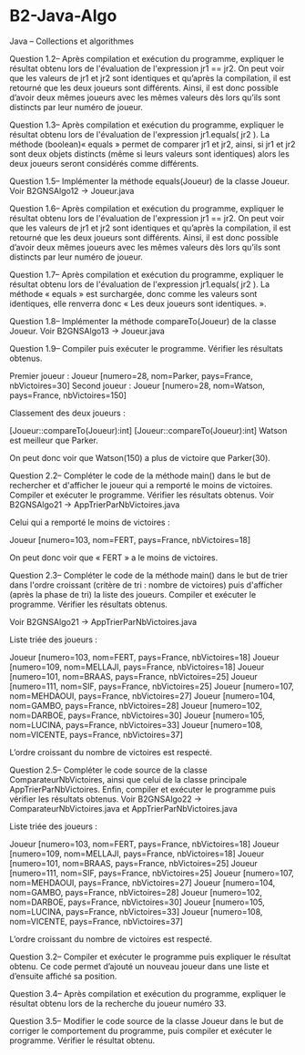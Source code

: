 # B2-Java-Algo

Java – Collections et algorithmes

Question 1.2– Après compilation et exécution du programme, expliquer le résultat obtenu lors de l'évaluation de l'expression jr1 == jr2. 
On peut voir que les valeurs de jr1 et jr2 sont identiques et qu’après la compilation, il est retourné que les deux joueurs sont différents. Ainsi, il est donc possible d’avoir deux mêmes joueurs avec les mêmes valeurs dès lors qu’ils sont distincts par leur numéro de joueur.


Question 1.3– Après compilation et exécution du programme, expliquer le résultat obtenu lors de l'évaluation de l'expression jr1.equals( jr2 ). 
La méthode (boolean)« equals »  permet de comparer jr1 et jr2, ainsi, si jr1 et jr2 sont deux objets distincts (même si leurs valeurs sont identiques) alors les deux joueurs seront considérés comme différents.


Question 1.5– Implémenter la méthode equals(Joueur) de la classe Joueur. 
Voir B2GNSAlgo12 -> Joueur.java


Question 1.6– Après compilation et exécution du programme, expliquer le résultat obtenu lors de l'évaluation de l'expression jr1 == jr2. 
On peut voir que les valeurs de jr1 et jr2 sont identiques et qu’après la compilation, il est retourné que les deux joueurs sont différents. Ainsi, il est donc possible d’avoir deux mêmes joueurs avec les mêmes valeurs dès lors qu’ils sont distincts par leur numéro de joueur.


Question 1.7– Après compilation et exécution du programme, expliquer le résultat obtenu lors de l'évaluation de l'expression jr1.equals( jr2 ).
La méthode « equals » est surchargée, donc comme les valeurs sont identiques, elle renverra donc « Les deux joueurs sont identiques. ».


Question 1.8– Implémenter la méthode compareTo(Joueur) de la classe Joueur.
Voir B2GNSAlgo13 -> Joueur.java


Question 1.9– Compiler puis exécuter le programme. Vérifier les résultats obtenus.

Premier joueur : Joueur [numero=28, nom=Parker, pays=France, nbVictoires=30]
Second joueur  : Joueur [numero=28, nom=Watson, pays=France, nbVictoires=150]

Classement des deux joueurs :

[Joueur::compareTo(Joueur):int]
[Joueur::compareTo(Joueur):int]
	Watson est meilleur que Parker.

On peut donc voir que Watson(150) a plus de victoire que Parker(30).



Question 2.2– Compléter le code de la méthode main() dans le but de rechercher et d'afficher le joueur qui a remporté le moins de victoires. Compiler et exécuter le programme. Vérifier les résultats obtenus. 
Voir B2GNSAlgo21 -> AppTrierParNbVictoires.java

Celui qui a remporté le moins de victoires :

Joueur [numero=103, nom=FERT, pays=France, nbVictoires=18]


On peut donc voir que « FERT » a le moins de victoires.	



Question 2.3– Compléter le code de la méthode main() dans le but de trier dans l'ordre croissant (critère de tri : nombre de victoires) puis d'afficher (après la phase de tri) la liste des joueurs. Compiler et exécuter le programme. Vérifier les résultats obtenus.

Voir B2GNSAlgo21 -> AppTrierParNbVictoires.java

Liste triée des joueurs :

Joueur [numero=103, nom=FERT, pays=France, nbVictoires=18]
Joueur [numero=109, nom=MELLAJI, pays=France, nbVictoires=18]
Joueur [numero=101, nom=BRAAS, pays=France, nbVictoires=25]
Joueur [numero=111, nom=SIF, pays=France, nbVictoires=25]
Joueur [numero=107, nom=MEHDAOUI, pays=France, nbVictoires=27]
Joueur [numero=104, nom=GAMBO, pays=France, nbVictoires=28]
Joueur [numero=102, nom=DARBOE, pays=France, nbVictoires=30]
Joueur [numero=105, nom=LUCINA, pays=France, nbVictoires=33]
Joueur [numero=108, nom=VICENTE, pays=France, nbVictoires=37]

L’ordre croissant du nombre de victoires est respecté.



Question 2.5– Compléter le code source de la classe ComparateurNbVictoires, ainsi que celui de la classe principale AppTrierParNbVictoires. Enfin, compiler et exécuter le programme puis vérifier les résultats obtenus. 
Voir B2GNSAlgo22 -> ComparateurNbVictoires.java et AppTrierParNbVictoires.java

Liste triée des joueurs :

Joueur [numero=103, nom=FERT, pays=France, nbVictoires=18]
Joueur [numero=109, nom=MELLAJI, pays=France, nbVictoires=18]
Joueur [numero=101, nom=BRAAS, pays=France, nbVictoires=25]
Joueur [numero=111, nom=SIF, pays=France, nbVictoires=25]
Joueur [numero=107, nom=MEHDAOUI, pays=France, nbVictoires=27]
Joueur [numero=104, nom=GAMBO, pays=France, nbVictoires=28]
Joueur [numero=102, nom=DARBOE, pays=France, nbVictoires=30]
Joueur [numero=105, nom=LUCINA, pays=France, nbVictoires=33]
Joueur [numero=108, nom=VICENTE, pays=France, nbVictoires=37] 

L’ordre croissant du nombre de victoires est respecté.



Question 3.2– Compiler et exécuter le programme puis expliquer le résultat obtenu. 
Ce code permet d’ajouté un nouveau joueur dans une liste et d’ensuite affiché sa position.



Question 3.4– Après compilation et exécution du programme, expliquer le résultat obtenu lors de la recherche du joueur numéro 33.




Question 3.5– Modifier le code source de la classe Joueur dans le but de corriger le comportement du programme, puis compiler et exécuter le programme. Vérifier le résultat obtenu.
